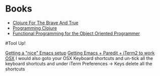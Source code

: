 # Books

- [Clojure For The Brave And True](http://www.braveclojure.com/)
- [Programming Clojure](https://pragprog.com/book/shcloj/programming-clojure)
- [Functional Programming for the Object Oriented Programmer](https://leanpub.com/fp-oo)

#Tool Up!

[Getting a "nice" Emacs setup](https://github.com/overtone/emacs-live)
[Getting Emacs + Paredit + iTerm2 to work OSX](http://offbytwo.com/2012/01/15/emacs-plus-paredit-under-terminal.html) I would also goto your OSX Keyboard shortcuts and un-tick all the keyboard shortcuts and under iTerm Preferences -> Keys delete all the shortcuts 
